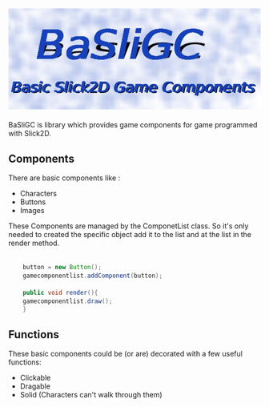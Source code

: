 ![BaSliGC Logo](Logo.jpg)
----------------------------
BaSliGC is library which provides game components for game programmed with Slick2D.


Components
-----------

There are basic components like :

* Characters
* Buttons 
* Images

These Components are managed by the ComponetList class. So it's  only needed to created the specific object add it to the list and at the list in the render method.

```java

    button = new Button();
    gamecomponentlist.addComponent(button);

    public void render(){
    gamecomponentlist.draw();        
    }


```


Functions
---------

These basic components could be (or are) decorated with a few useful functions:

* Clickable
* Dragable
* Solid (Characters can't walk through them)







